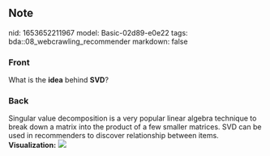 ## Note
nid: 1653652211967
model: Basic-02d89-e0e22
tags: bda::08_webcrawling_recommender
markdown: false

### Front
What is the <b>idea</b> behind <b>SVD</b>?

### Back
Singular value decomposition is a very popular linear algebra
technique to break down a matrix into the product of a few smaller
matrices. SVD can be used in recommenders to discover relationship
between items. <b>Visualization:</b> <img src= 
"paste-c01bb4b3f399fc393af4c4956f099339ccf26c91.jpg">
